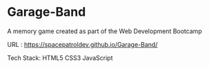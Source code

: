 # Garage-Band
A memory game created as part of the Web Development Bootcamp

URL : https://spacepatroldev.github.io/Garage-Band/

Tech Stack: HTML5 CSS3 JavaScript
